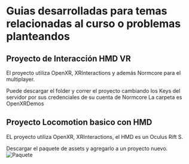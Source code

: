 # Guias desarrolladas para temas relacionadas al curso o problemas planteandos
## Proyecto de Interacción HMD VR
El proyecto utiliza OpenXR, XRInteractions y además Normcore para el multiplayer.

Puede descargar el folder y correr el proyecto cambiando los Keys del servidor por sus credenciales de su cuenta de Normcore
La carpeta es OpenXRDemos


## Proyecto Locomotion basico con HMD
EL proyecto utiliza OpenXR, XRInteractions, el HMD es un Oculus Rift S.

Descargar el paquete de assets y agregarlo a un proyecto nuevo.
![Paquete](/guias/VRHMD/AssetsLocomo.unitypackage)



